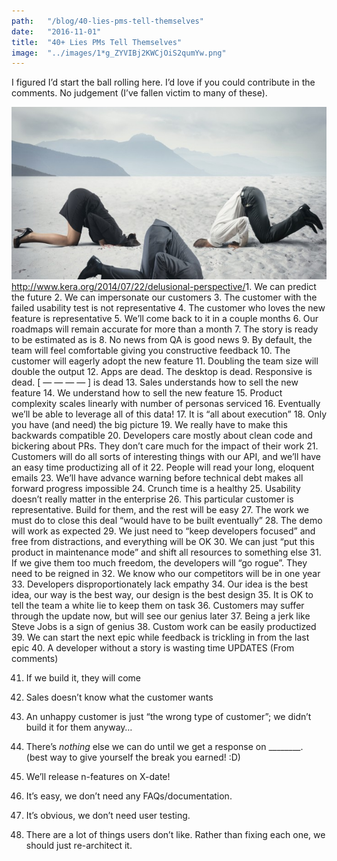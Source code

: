 ```yaml
---
path:	"/blog/40-lies-pms-tell-themselves"
date:	"2016-11-01"
title:	"40+ Lies PMs Tell Themselves"
image:	"../images/1*g_ZYVIBj2KWCjOiS2qumYw.png"
---
```


I figured I’d start the ball rolling here. I’d love if you could contribute in the comments. No judgement (I’ve fallen victim to many of these).

![](../images/1*g_ZYVIBj2KWCjOiS2qumYw.png)<http://www.kera.org/2014/07/22/delusional-perspective/>1. We can predict the future
2. We can impersonate our customers
3. The customer with the failed usability test is not representative
4. The customer who loves the new feature is representative
5. We’ll come back to it in a couple months
6. Our roadmaps will remain accurate for more than a month
7. The story is ready to be estimated as is
8. No news from QA is good news
9. By default, the team will feel comfortable giving you constructive feedback
10. The customer will eagerly adopt the new feature
11. Doubling the team size will double the output
12. Apps are dead. The desktop is dead. Responsive is dead. [ — — — — ] is dead
13. Sales understands how to sell the new feature
14. We understand how to sell the new feature
15. Product complexity scales linearly with number of personas serviced
16. Eventually we’ll be able to leverage all of this data!
17. It is “all about execution”
18. Only you have (and need) the big picture
19. We really have to make this backwards compatible
20. Developers care mostly about clean code and bickering about PRs. They don’t care much for the impact of their work
21. Customers will do all sorts of interesting things with our API, and we’ll have an easy time productizing all of it
22. People will read your long, eloquent emails
23. We’ll have advance warning before technical debt makes all forward progress impossible
24. Crunch time is a healthy
25. Usability doesn’t really matter in the enterprise
26. This particular customer is representative. Build for them, and the rest will be easy
27. The work we must do to close this deal “would have to be built eventually”
28. The demo will work as expected
29. We just need to “keep developers focused” and free from distractions, and everything will be OK
30. We can just “put this product in maintenance mode” and shift all resources to something else
31. If we give them too much freedom, the developers will “go rogue”. They need to be reigned in
32. We know who our competitors will be in one year
33. Developers disproportionately lack empathy
34. Our idea is the best idea, our way is the best way, our design is the best design
35. It is OK to tell the team a white lie to keep them on task
36. Customers may suffer through the update now, but will see our genius later
37. Being a jerk like Steve Jobs is a sign of genius
38. Custom work can be easily productized
39. We can start the next epic while feedback is trickling in from the last epic
40. A developer without a story is wasting time
UPDATES (From comments)

41. If we build it, they will come

42. Sales doesn’t know what the customer wants

43. An unhappy customer is just “the wrong type of customer”; we didn’t build it for them anyway…

44. There’s *nothing* else we can do until we get a response on \_\_\_\_\_\_\_\_. (best way to give yourself the break you earned! :D)

45. We’ll release n-features on X-date!

46. It’s easy, we don’t need any FAQs/documentation.

47. It’s obvious, we don’t need user testing.

48. There are a lot of things users don’t like. Rather than fixing each one, we should just re-architect it.
